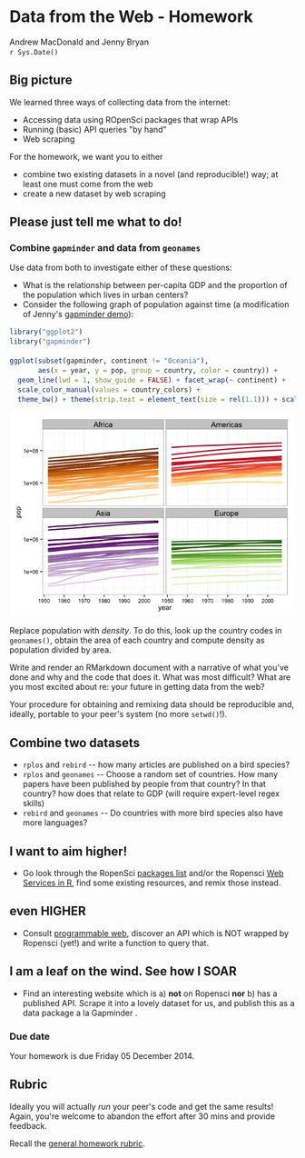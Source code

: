 # Data from the Web - Homework
Andrew MacDonald and Jenny Bryan  
`r Sys.Date()`  

## Big picture

We learned three ways of collecting data from the internet:

  * Accessing data using ROpenSci packages that wrap APIs
  * Running (basic) API queries "by hand"
  * Web scraping

For the homework, we want you to either

  * combine two existing datasets in a novel (and reproducible!) way; at least one must come from the web
  * create a new dataset by web scraping

## Please just tell me what to do! 

### Combine `gapminder` and data from `geonames`

Use data from both to investigate either of these questions:

  * What is the relationship between per-capita GDP and the proportion of the population which lives in urban centers?
  * Consider the following graph of population against time (a modification of Jenny's [gapminder demo](https://github.com/jennybc/gapminder)):
    

```r
library("ggplot2")
library("gapminder")

ggplot(subset(gapminder, continent != "Oceania"),
       aes(x = year, y = pop, group = country, color = country)) +
  geom_line(lwd = 1, show_guide = FALSE) + facet_wrap(~ continent) +
  scale_color_manual(values = country_colors) +
  theme_bw() + theme(strip.text = element_text(size = rel(1.1))) + scale_y_log10()
```

![](hw12_data-from-web_files/figure-html/spaghetti-plot-pop-vs-year-1.png) 

Replace population with *density*. To do this, look up the country codes in `geonames()`, obtain the area of each country and compute density as population divided by area.

Write and render an RMarkdown document with a narrative of what you've done and why and the code that does it. What was most difficult? What are you most excited about re: your future in getting data from the web?

Your procedure for obtaining and remixing data should be reproducible and, ideally, portable to your peer's system (no more `setwd()`!).

## Combine two datasets

  * `rplos` and `rebird` -- how many articles are published on a bird species? 
  * `rplos` and `geonames` -- Choose a random set of countries. How many papers have been published by people from that country? In that country? how does that relate to GDP (will require expert-level regex skills)
  * `rebird` and `geonames` -- Do countries with more bird species also have more languages?

## I want to aim higher!

* Go look through the RopenSci [packages list](http://ropensci.org/packages/) and/or the Ropensci [Web Services in R](https://github.com/ropensci/webservices), find some existing resources, and remix those instead.

## even HIGHER

* Consult [programmable web](), discover an API which is NOT wrapped by Ropensci (yet!) and write a function to query that.

## I am a leaf on the wind. See how I SOAR

  * Find an interesting website which is a) __not__ on Ropensci __nor__ b) has a published API. Scrape it into a lovely dataset for us, and publish this as a data package a la Gapminder .

### Due date

Your homework is due Friday 05 December 2014.

## Rubric

Ideally you will actually *run* your peer's code and get the same results! Again, you're welcome to abandon the effort after 30 mins and provide feedback.

Recall the [general homework rubric](http://stat545-ubc.github.io/peer-review01_marking-rubric.html).

